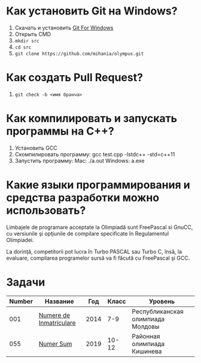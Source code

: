 ﻿# Как установить Git на Windows?
1. Скачать и установить [Git For Windows](https://git-scm.com/download/win)
2. Открыть СMD
2. `mkdir src`
3. `cd src`
4. `git clone https://github.com/mihania/olympus.git`

#  Как создать Pull Request?
1. `git check -b <имя бранча>` 

# Как компилировать и запускать программы на С++?
1. Установить GCC
2. Скомпилировать программу: gcc test.cpp -lstdc++ -std=c++11
3. Запустить программу: 
       Mac: ./a.out
       Windows: a.exe


# Какие языки программирования и средства разработки можно использовать?
Limbajele de programare acceptate la Olimpiadă sunt FreePascal si
GnuCC, cu versiunile şi opţiunile de compilare specificate în
Regulamentul Olimpiadei.


La dorinţă, competitorii pot lucra în Turbo PASCAL sau Turbo C,
însă, la evaluare, compilarea programelor sursă va fi făcută cu FreePascal
şi GCC.

# Задачи


 Number | Название | Год | Класс | Уровень |  
--- | --- | --- | --- |--- |
001 | [Numere de Inmatriculare](problems/001_numere_de_inmatriculare) | 2014 | 7-9 | Республиканская олимпиада Молдовы |
055 | [Numer Sum](problems/055_numer_sum) | 2019 | 10-12 | Районная олимпиада Кишинева |

